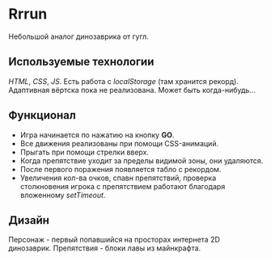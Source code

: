 # Rrrun
Небольшой аналог динозаврика от гугл.

## Используемые технологии
*HTML*, *CSS*, *JS*. Есть работа с *localStorage* (там хранится рекорд).
Адаптивная вёртска пока не реализована. Может быть когда-нибудь...

## Функционал
- Игра начинается по нажатию на кнопку __GO__. 
- Все движения реализованы при помощи CSS-анимаций. 
- Прыгать при помощи стрелки вверх.
- Когда препятствие уходит за пределы видимой зоны, они удаляются.
- После первого поражения появляется табло с рекордом.
- Увеличения кол-ва очков, спавн препятствий, проверка столкновения игрока с препятствием работают благодаря вложенному *setTimeout*.

## Дизайн
Персонаж - первый попавшийся на просторах интернета 2D динозаврик.
Препятствия - блоки лавы из майнкрафта.
